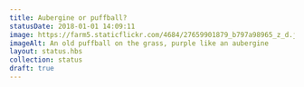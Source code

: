 ```yaml
---
title: Aubergine or puffball?
statusDate: 2018-01-01 14:09:11
image: https://farm5.staticflickr.com/4684/27659901879_b797a98965_z_d.jpg
imageAlt: An old puffball on the grass, purple like an aubergine
layout: status.hbs
collection: status
draft: true
---
```

